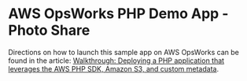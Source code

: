 # AWS OpsWorks PHP Demo App - Photo Share

Directions on how to launch this sample app on AWS OpsWorks can be found in the article: [Walkthrough: Deploying a
PHP application that leverages the AWS PHP SDK, Amazon S3, and custom
metadata](http://docs.aws.amazon.com/opsworks/latest/userguide/gettingstarted.walkthrough.photoapp.html).
